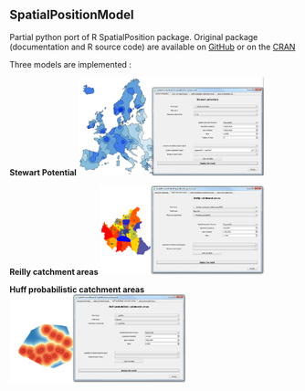 SpatialPositionModel
--------------------

Partial python port of R SpatialPosition package.
Original package (documentation and R source code) are available on [GitHub](https://github.com/Groupe-ElementR/SpatialPosition) or on the [CRAN](https://cran.r-project.org/web/packages/SpatialPosition/)

Three models are implemented :

**Stewart Potential**
<img src="misc/stewart_screenshot.png" width="324" height="172">

**Reilly catchment areas**
<img src="misc/reilly_screenshot.png" width="288" height="157">

**Huff probabilistic catchment areas**
<img src="misc/huff_screenshot.png" width="308" height="155">
